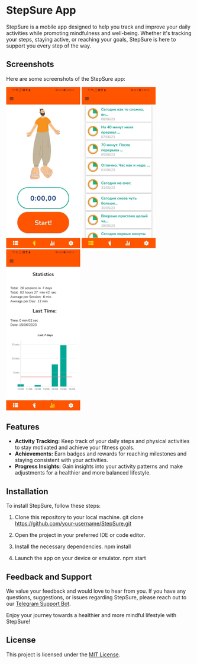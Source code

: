 # StepSure App

StepSure is a mobile app designed to help you track and improve your daily activities while promoting mindfulness and well-being. Whether it's tracking your steps, staying active, or reaching your goals, StepSure is here to support you every step of the way.

## Screenshots

Here are some screenshots of the StepSure app:

<p float="left">
   <img src="assets/screenshots/4.jpg" alt="drawing" width="200"/>
   <img src="assets/screenshots/1.jpg" alt="drawing" width="200"/>
   <img src="assets/screenshots/5.jpg" alt="drawing" width="200"/>
</p>

## Features

- **Activity Tracking:** Keep track of your daily steps and physical activities to stay motivated and achieve your fitness goals.
- **Achievements:** Earn badges and rewards for reaching milestones and staying consistent with your activities.
- **Progress Insights:** Gain insights into your activity patterns and make adjustments for a healthier and more balanced lifestyle.

## Installation

To install StepSure, follow these steps:

1. Clone this repository to your local machine.
   git clone https://github.com/your-username/StepSure.git

2. Open the project in your preferred IDE or code editor.

3. Install the necessary dependencies.
   npm install

4. Launch the app on your device or emulator.
   npm start

## Feedback and Support

We value your feedback and would love to hear from you. If you have any questions, suggestions, or issues regarding StepSure, please reach out to our [Telegram Support Bot](https://t.me/gvozdi_support_bot).

Enjoy your journey towards a healthier and more mindful lifestyle with StepSure!

## License

This project is licensed under the [MIT License](LICENSE).
